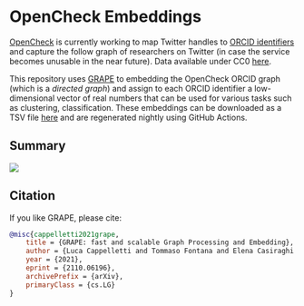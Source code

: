 # OpenCheck Embeddings

[OpenCheck](https://opencheck.is) is currently working to map Twitter handles to [ORCID identifiers](https://orcid.org)
and capture the follow graph of researchers on Twitter (in case the service becomes unusable in the near future).
Data available under CC0 [here](https://opencheck.is/scitwitter/orcidgraph).

This repository uses [GRAPE](https://github.com/AnacletoLAB/grape) to embedding the OpenCheck ORCID graph (which is
a *directed graph*) and assign to each ORCID identifier a low-dimensional vector of real numbers that can be used
for various tasks such as clustering, classification. These embeddings can be downloaded as a TSV
file [here](embeddings/line.tsv) and are regenerated nightly using GitHub Actions.

## Summary

![](embeddings/line.png)

## Citation

If you like GRAPE, please cite:

```bibtex
@misc{cappelletti2021grape,
    title = {GRAPE: fast and scalable Graph Processing and Embedding},
    author = {Luca Cappelletti and Tommaso Fontana and Elena Casiraghi and Vida Ravanmehr and Tiffany J. Callahan and Marcin P. Joachimiak and Christopher J. Mungall and Peter N. Robinson and Justin Reese and Giorgio Valentini},
    year = {2021},
    eprint = {2110.06196},
    archivePrefix = {arXiv},
    primaryClass = {cs.LG}
}
```
